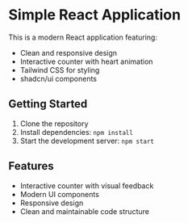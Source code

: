 # Simple React Application

This is a modern React application featuring:
- Clean and responsive design
- Interactive counter with heart animation
- Tailwind CSS for styling
- shadcn/ui components

## Getting Started

1. Clone the repository
2. Install dependencies: `npm install`
3. Start the development server: `npm start`

## Features

- Interactive counter with visual feedback
- Modern UI components
- Responsive design
- Clean and maintainable code structure